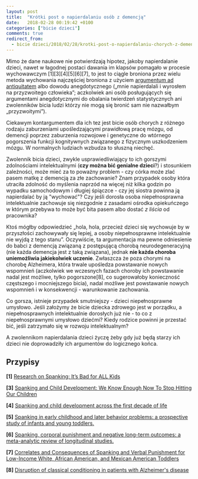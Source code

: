 ```yaml
---
layout: post
title:  "Krótki post o napierdalaniu osób z demencją"
date:   2018-02-28 00:19:42 +0100
categories: ["bicie dzieci"]
comments: true
redirect_from:
  - bicie dzieci/2018/02/28/krotki-post-o-napierdalaniu-chorych-z-demencja.html
---
```


Mimo że dane naukowe nie potwierdzają hipotez, jakoby napierdalanie dzieci, nawet w łagodnej postaci dawania im klapsów pomagało w procesie wychowawczym [1][3][4][5][6][7], to jest to ciągle broniona przez wielu metoda wychowania najczęściej broniona z użyciem [argumentum ad antiquitatem](https://pl.wikipedia.org/wiki/Argumentum_ad_traditionem) albo dowodu anegdotycznego („mnie napierdalali i wyrosłem na przyzwoitego człowieka”; aczkolwiek ani osób posługujących się argumentami anegdotycznymi do obalania twierdzeń statystycznych ani zwolenników bicia ludzi którzy nie mogą się bronić sam nie nazwałbym „przyzwoitymi”).
<!--more-->
Ciekawym kontargumentem dla ich tez jest bicie osób chorych z różnego rodzaju zaburzeniami upośledzającymi prawidłową pracę mózgu, od demencji poprzez zaburzenia rozwojowe i genetyczne do wtórnego pogorszenia funkcji kognitywnych związanego z fizycznym uszkodzeniem mózgu. W normalnych ludziach wzbudza to słuszną niechęć.

Zwolennik bicia dzieci, zwykle usprawiedliwiający to ich gorszymi zdolnościami intelektualnymi (**czy można bić genialne dzieci**?) i stosunkiem zależności, może mieć za to poważny problem - czy córka może zlać pasem matkę z demencją za złe zachowanie? Znam przypadek osoby która utraciła zdolność do myślenia naprzód na więcej niż kilka godzin po wypadku samochodowym i długiej śpiączce - czy jej siostra powinna ją napierdalać by ją "wychować"? Czy jeśli dorosła osoba niepełnosprawna intelektualnie zachowuje się niezgodnie z zasadami ośrodka opiekuńczego w którym przebywa to może być bita pasem albo dostać _z liścia_ od pracownika? 

Ktoś mógłby odpowiedzieć „hola, hola, przecież dzieci się wychowuje by w przyszłości zachowywały się lepiej, a osoby niepełnosprawne intelektualnie nie wyjdą z tego stanu”. Oczywiście, ta argumentacja ma pewne odniesienie do babci z demencją związaną z postępującą chorobą neurodegeneracyjną (nie każda demencja jest z taką związana), jednak **nie każda choroba uniemożliwia jakiekolwiek uczenie**. Zwłaszcza że poza chorymi na chorobę Alzheimera, która trwale upośledza powstawanie nowych wspomnień (aczkolwiek we wczesnych fazach choroby ich powstawanie nadal jest możliwe, tylko pogorszone[8], co sugerowałoby konieczność częstszego i mocniejszego bicia), nadal możliwe jest powstawanie nowych wspomnień i w konsekwencji - warunkowanie zachowania.

Co gorsza, istnieje przypadek smutniejszy - dzieci niepełnosprawne umysłowo. Jeśli założymy że bicie dziecka zdrowego jest w porządku, a niepełnosprawnych intelektualnie dorosłych już nie - to co z niepełnosprawnymi umysłowo dziećmi? Kiedy rodzice powinni je przestać bić, jeśli zatrzymało się w rozwoju intelektualnym?

A zwolennikom napierdalania dzieci życzę żeby gdy już będą starzy ich dzieci nie doprowadziły ich argumentów do logicznego końca.

## Przypisy

**[1]** [Research on Spanking: It’s Bad for ALL Kids](https://www.psychologytoday.com/blog/moral-landscapes/201309/research-spanking-it-s-bad-all-kids)

**[3]** [Spanking and Child Development: We Know Enough Now To Stop Hitting Our Children](http://www.ncbi.nlm.nih.gov/pmc/articles/PMC3768154/)

**[4]** [Spanking and child development across the first decade of life](http://www.ncbi.nlm.nih.gov/pubmed/24144718)

**[5]** [Spanking in early childhood and later behavior problems: a prospective study of infants and young toddlers.](http://www.ncbi.nlm.nih.gov/pubmed/15121948)

**[6]** [Spanking, corporal punishment and negative long-term outcomes: a meta-analytic review of longitudinal studies.](http://www.ncbi.nlm.nih.gov/pubmed/23274727)

**[7]** [Correlates and Consequences of Spanking and Verbal Punishment for Low-Income White, African American, and Mexican American Toddlers](http://www.ncbi.nlm.nih.gov/pmc/articles/PMC2987237/)

**[8]** [Disruption of classical conditioning in patients with Alzheimer's disease](https://www.sciencedirect.com/science/article/pii/0197458091900044)
